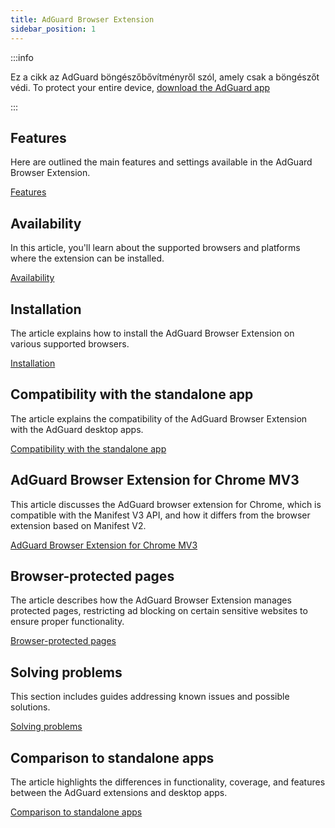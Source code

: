 ```yaml
---
title: AdGuard Browser Extension
sidebar_position: 1
---
```


:::info

Ez a cikk az AdGuard böngészőbővítményről szól, amely csak a böngészőt védi. To protect your entire device, [download the AdGuard app](https://adguard.com/download.html?auto=true)

:::

## Features

Here are outlined the main features and settings available in the AdGuard Browser Extension.

[Features](/adguard-browser-extension/features)

## Availability

In this article, you'll learn about the supported browsers and platforms where the extension can be installed.

[Availability](/adguard-browser-extension/availability)

## Installation

The article explains how to install the AdGuard Browser Extension on various supported browsers.

[Installation](/adguard-browser-extension/installation)

## Compatibility with the standalone app

The article explains the compatibility of the AdGuard Browser Extension with the AdGuard desktop apps.

[Compatibility with the standalone app](/adguard-browser-extension/compatibility)

## AdGuard Browser Extension for Chrome MV3

This article discusses the AdGuard browser extension for Chrome, which is compatible with the Manifest V3 API, and how it differs from the browser extension based on Manifest V2.

[AdGuard Browser Extension for Chrome MV3](/adguard-browser-extension/mv3-version/)

## Browser-protected pages

The article describes how the AdGuard Browser Extension manages protected pages, restricting ad blocking on certain sensitive websites to ensure proper functionality.

[Browser-protected pages](/adguard-browser-extension/protected-pages)

## Solving problems

This section includes guides addressing known issues and possible solutions.

[Solving problems](/adguard-browser-extension/solving-problems)

## Comparison to standalone apps

The article highlights the differences in functionality, coverage, and features between the AdGuard extensions and desktop apps.

[Comparison to standalone apps](/adguard-browser-extension/comparison-standalone)
